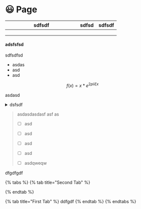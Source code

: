# 😃 Page

<table><thead><tr><th width="220">sdfsdf</th><th>sdfsd</th><th>sdfsdf</th></tr></thead><tbody><tr><td></td><td></td><td></td></tr><tr><td></td><td></td><td></td></tr><tr><td></td><td></td><td></td></tr></tbody></table>

#### adsfsfsd

sdfsdfsd

* asdas
* asd
* asd



$$f(x) = x * e^{2 pi i \xi x}$$

asdasd

<details>

<summary>dsfsdf</summary>

sdfsdf

sdf

sdf

***

</details>

> asdasdasdasf asf as
>
> * [ ] asd
> * [ ] asd
> * [ ] asd
> * [ ] asd
> * [ ] asdqweqw
>
>

dfgdfgdf

{% tabs %}
{% tab title="Second Tab" %}

{% endtab %}

{% tab title="First Tab" %}
ddfgdf
{% endtab %}
{% endtabs %}
